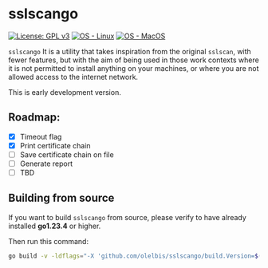 # sslscango

 [![License: GPL v3](https://img.shields.io/badge/License-GPLv3-blue.svg)](https://www.gnu.org/licenses/gpl-3.0)
 [![OS - Linux](https://img.shields.io/badge/OS-Linux-blue?logo=linux&logoColor=white)](https://www.linux.org/ "Go to Linux homepage")
 [![OS - MacOS](https://img.shields.io/badge/OS-macOS-blue?logo=Apple&logoColor=white)](https://apple.com/ "Go to Apple homepage")
 

`sslscango` It is a utility that takes inspiration from the original `sslscan`, with fewer features, but with the aim of being used in those work contexts where it is not permitted to install anything on your machines, or where you are not allowed access to the internet network.

This is early development version.
## Roadmap:

- [x] Timeout flag
- [x] Print certificate chain
- [ ] Save certificate chain on file
- [ ] Generate report
- [ ] TBD

 ## Building from source

If you want to build `sslscango` from source, please verify to have already installed **go1.23.4** or higher.

Then run this command:

```bash
go build -v -ldflags="-X 'github.com/olelbis/sslscango/build.Version=$(cat VERSION)' -X 'github.com/olelbis/sslscango/build.BuildUser=Team sslscango' -X 'github.com/olelbis/sslscango/build.BuildTime=$(date)'"
```
